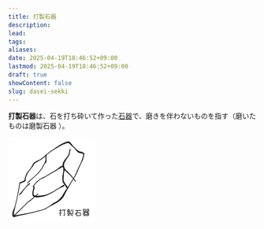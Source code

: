 ```yaml
---
title: 打製石器
description: 
lead: 
tags: 
aliases: 
date: 2025-04-19T18:46:52+09:00
lastmod: 2025-04-19T18:46:52+09:00
draft: true
showContent: false
slug: dasei-sekki
---
```

**打製石器**は、石を打ち砕いて作った[石器](../石器.md)で、磨きを伴わないものを指す（磨いたものは磨製石器
）。

![](../../../../assets/dasei-sekki.png)

